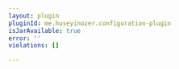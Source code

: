 ```yaml
---
layout: plugin
pluginId: me.huseyinozer.configuration-plugin
isJarAvailable: true
error: ''
violations: []

---
```

